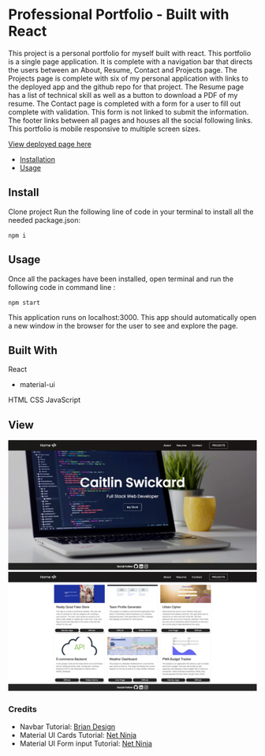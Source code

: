 # Professional Portfolio - Built with React

This project is a personal portfolio for myself built with react. This portfolio is a single page application. It is complete with a navigation bar that directs the users between an About, Resume, Contact and Projects page. The Projects page is complete with six of my personal application with links to the deployed app and the github repo for that project. The Resume page has a list of technical skill as well as a button to download a PDF of my resume. The Contact page is completed with a form for a user to fill out complete with validation. This form is not linked to submit the information. The footer links between all pages and houses all the social following links. This portfolio is mobile responsive to multiple screen sizes. 

[View deployed page here](https://caitlinswickard.github.io/Caitlin-React-Portfolio/)

- [Installation](#install)
- [Usage](#usage)

## Install

Clone project
Run the following line of code in your terminal to install all the needed package.json:

```
npm i
```

## Usage

Once all the packages have been installed, open terminal and run the following code in command line :

```
npm start
```

This application runs on localhost:3000. This app should automatically open a new window in the browser for the user to see and explore the page.

## Built With

React
- material-ui

HTML
CSS
JavaScript

## View


![Shot-1](public/images/home-pg.jpeg)
![Shot-2](public/images/projects.jpeg)

### Credits
- Navbar Tutorial: [Brian Design](https://www.youtube.com/watch?v=I2UBjN5ER4s)
- Material UI Cards Tutorial: [Net Ninja](https://www.youtube.com/watch?v=M75MUZ1zVYM&t=555s)
- Material UI Form input Tutorial: [Net Ninja](https://www.youtube.com/watch?v=sTdt2cJS2dg&t=625s)
